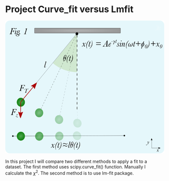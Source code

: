 # Project Curve_fit versus Lmfit

![Simple Pendulum](https://raw.githubusercontent.com/JBusink/Curve-Fit/main/Figures/Pendulum_theory_100dpi.png?token=GHSAT0AAAAAABZBXVFSRFA3VBQVQSBFLU6CY27QKYQ)

In this project I will compare two different methods to apply a fit to a dataset. The first method uses scipy.curve_fit() function. Manually I calculate the $\chi^2$. The second method is to use lm-fit package.


